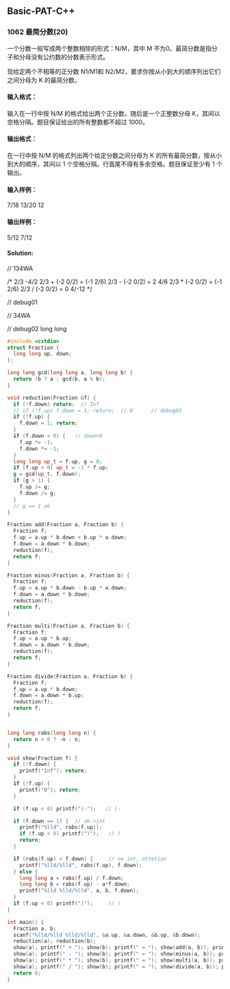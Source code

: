 ## Basic-PAT-C++

### 1062 最简分数(20)

一个分数一般写成两个整数相除的形式：N/M，其中 M 不为0。最简分数是指分子和分母没有公约数的分数表示形式。

现给定两个不相等的正分数 N1/M1和 N2/M2，要求你按从小到大的顺序列出它们之间分母为 K 的最简分数。

#### 输入格式：
输入在一行中按 N/M 的格式给出两个正分数，随后是一个正整数分母 K，其间以空格分隔。题目保证给出的所有整数都不超过 1000。

#### 输出格式：
在一行中按 N/M 的格式列出两个给定分数之间分母为 K 的所有最简分数，按从小到大的顺序，其间以 1 个空格分隔。行首尾不得有多余空格。题目保证至少有 1 个输出。

#### 输入样例：
7/18 13/20 12

#### 输出样例：
5/12 7/12

#### Solution:

// 134WA

/*
2/3 -4/2
2/3 + (-2 0/2) = (-1 2/6)
2/3 - (-2 0/2) = 2 4/6
2/3 * (-2 0/2) = (-1 2/6)
2/3 / (-2 0/2) = 0 4/-12
*/

// debug01

// 34WA

// debug02 long long


```cpp
#include <cstdio>
struct Fraction {
  long long up, down;
};

long long gcd(long long a, long long b) {
  return !b ? a : gcd(b, a % b);
}

void reduction(Fraction &f) {
  if (!f.down) return;  // Inf
  // if (!f.up) f.down = 1; return;  // 0      // debug01
  if (!f.up) {
    f.down = 1; return;
  }
  if (f.down < 0) {   // down<0
    f.up *= -1;
    f.down *= -1;
  }
  long long up_t = f.up, g = 0;
  if (f.up < 0) up_t = -1 * f.up;
  g = gcd(up_t, f.down);
  if (g > 1) {
    f.up /= g;
    f.down /= g;
  }
  // g == 1 ok
}

Fraction add(Fraction a, Fraction b) {
  Fraction f;
  f.up = a.up * b.down + b.up * a.down;
  f.down = a.down * b.down;
  reduction(f);
  return f;
}

Fraction minus(Fraction a, Fraction b) {
  Fraction f;
  f.up = a.up * b.down - b.up * a.down;
  f.down = a.down * b.down;
  reduction(f);
  return f;
}

Fraction multi(Fraction a, Fraction b) {
  Fraction f;
  f.up = a.up * b.up;
  f.down = a.down * b.down;
  reduction(f);
  return f;
}

Fraction divide(Fraction a, Fraction b) {
  Fraction f;
  f.up = a.up * b.down;
  f.down = a.down * b.up;
  reduction(f);
  return f;
}


long long rabs(long long n) {
  return n < 0 ? -n : n;
}

void show(Fraction f) {
  if (!f.down) {
    printf("Inf"); return;
  }
  if (!f.up) {
    printf("0"); return;
  }

  if (f.up < 0) printf("(-");   // (-

  if (f.down == 1) {  // ok->int
    printf("%lld", rabs(f.up));
    if (f.up < 0) printf(")");   // )
    return;
  }

  if (rabs(f.up) < f.down) {     // no int, attetion
    printf("%lld/%lld", rabs(f.up), f.down);
  } else {
    long long a = rabs(f.up) / f.down;
    long long b = rabs(f.up) - a*f.down;
    printf("%lld %lld/%lld", a, b, f.down);
  }
  if (f.up < 0) printf(")");     // )
}

int main() {
  Fraction a, b;
  scanf("%lld/%lld %lld/%lld", &a.up, &a.down, &b.up, &b.down);
  reduction(a); reduction(b);
  show(a); printf(" + "); show(b); printf(" = "); show(add(a, b)); printf("\n");
  show(a); printf(" - "); show(b); printf(" = "); show(minus(a, b)); printf("\n");
  show(a); printf(" * "); show(b); printf(" = "); show(multi(a, b)); printf("\n");
  show(a); printf(" / "); show(b); printf(" = "); show(divide(a, b)); printf("\n");
  return 0;
}

```
